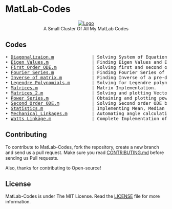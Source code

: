 # MatLab-Codes

<p align="center">
    <a href="https://github.com/SVijayB/MatLab-Codes"><img src="https://i.ibb.co/W3KFdgQ/Logo.png" alt="Logo" border="0"></a>
    <br>A Small Cluster Of All My MatLab Codes
</p>

## Codes

<pre>
• <a href="https://github.com/SVijayB/MatLab-Codes/blob/master/Codes/Diagonalizaion.m">Diagonalizaion.m</a>              | Solving System of Equation using Diagonalizaion method.
• <a href="https://github.com/SVijayB/MatLab-Codes/blob/master/Codes/Eigen%20Values.m">Eigen Values.m</a>                | Finding Eigen Values and Eigen Vectors.
• <a href="https://github.com/SVijayB/MatLab-Codes/blob/master/Codes/First%20Order%20ODE.m">First Order ODE.m</a>             | Solving first and second order ODE with and without initial conditions.
• <a href="https://github.com/SVijayB/MatLab-Codes/blob/master/Codes/Fourier%20Series.m">Fourier Series.m</a>              | Finding Fourier Series of the given function.
• <a href="https://github.com/SVijayB/MatLab-Codes/blob/master/Codes/Inverse%20Of%20Matrix.m">Inverse of matrix.m</a>           | Finding Inverse of a pre-defined matrix without using inbuilt function.
• <a href="https://github.com/SVijayB/MatLab-Codes/blob/master/Codes/Legendre%20Polynomials.m">Legendre Polynomials.m</a>        | Solving for Legendre polynomials using the legendre function.
• <a href="https://github.com/SVijayB/MatLab-Codes/blob/master/Codes/Matrices.m">Matrices.m</a>                    | Matrix Implementation.
• <a href="https://github.com/SVijayB/MatLab-Codes/blob/master/Codes/Matrices_2.m">Matrices_2.m</a>                  | Solving and plotting Vectors.
• <a href="https://github.com/SVijayB/MatLab-Codes/blob/master/Codes/Power%20Series.m">Power Series.m</a>                | Obtaining and plotting power series in MatLab.
• <a href="https://github.com/SVijayB/MatLab-Codes/blob/master/Codes/Second%20Order%20ODE.m">Second Order ODE.m</a>            | Solving Second order ODE by converting it into a System of linear ODE.
• <a href="https://github.com/SVijayB/MatLab-Codes/blob/master/Codes/Statistics.m">Statistics.m</a>                  | Implementing Mean, Median And Variance using MatLab.
• <a href="https://github.com/SVijayB/MatLab-Codes/blob/master/Codes/Mechanical_Linkages.m">Mechanical_Linkages.m</a>         | Automating angle calculation for mechanical movements in Watts linkage.
• <a href="https://github.com/SVijayB/MatLab-Codes/blob/master/Codes/Watts_Linkage.m">Watts_Linkage.m</a>               | Complete Implementation of Watts linkage.
</pre>

## Contributing 

To contribute to MatLab-Codes, fork the repository, create a new branch and send us a pull request. Make sure you read [CONTRIBUTING.md](https://github.com/SVijayB/MatLab-Codes/blob/master/Codes/.github/CONTRIBUTING.md) before sending us Pull requests. 

Also, thanks for contributing to Open-source!

## License 

MatLab-Codes is under The MIT License. Read the [LICENSE](https://github.com/SVijayB/MatLab-Codes/blob/master/Codes/LICENSE) file for more information.